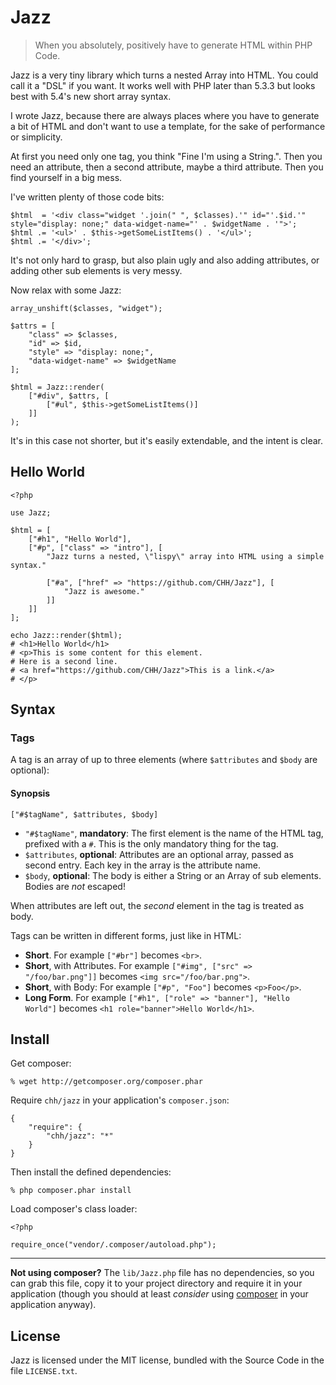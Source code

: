 # Jazz

> When you absolutely, positively have to generate 
> HTML within PHP Code.

Jazz is a very tiny library which turns a nested Array into HTML. 
You could call it a "DSL" if you want. It works well with PHP later
than 5.3.3 but looks best with 5.4's new short array syntax.

I wrote Jazz, because there are always places where you have to 
generate a bit of HTML and don't want to use a template, for the sake
of performance or simplicity.

At first you need only one tag, you think "Fine I'm using a String.".
Then you need an attribute, then a second attribute, maybe a third
attribute. Then you find yourself in a big mess. 

I've written plenty of those code bits:

    $html  = '<div class="widget '.join(" ", $classes).'" id="'.$id.'" style="display: none;" data-widget-name="' . $widgetName . '">';
    $html .= '<ul>' . $this->getSomeListItems() . '</ul>';
    $html .= '</div>';

It's not only hard to grasp, but also plain ugly and also adding
attributes, or adding other sub elements is very messy.

Now relax with some Jazz:

    array_unshift($classes, "widget");

    $attrs = [
        "class" => $classes, 
        "id" => $id, 
        "style" => "display: none;", 
        "data-widget-name" => $widgetName
    ];

    $html = Jazz::render(
        ["#div", $attrs, [
            ["#ul", $this->getSomeListItems()]
        ]]
    );

It's in this case not shorter, but it's easily extendable, and the intent is clear.

## Hello World

    <?php
    
    use Jazz;
    
    $html = [
        ["#h1", "Hello World"],
        ["#p", ["class" => "intro"], [
            "Jazz turns a nested, \"lispy\" array into HTML using a simple syntax."

            ["#a", ["href" => "https://github.com/CHH/Jazz"], [
                "Jazz is awesome."
            ]]
        ]]
    ];
    
    echo Jazz::render($html);
    # <h1>Hello World</h1>
    # <p>This is some content for this element.
    # Here is a second line.
    # <a href="https://github.com/CHH/Jazz">This is a link.</a>
    # </p>

## Syntax

### Tags

A tag is an array of up to three elements (where `$attributes` and
`$body` are optional): 

#### Synopsis

    ["#$tagName", $attributes, $body]

 * `"#$tagName"`, __mandatory__: 
   The first element is the name of the HTML tag, 
   prefixed with a `#`. This is the only mandatory thing for the tag.
 * `$attributes`, __optional__:
   Attributes are an optional array, passed as second entry. Each key in
   the array is the attribute name.
 * `$body`, __optional__:
   The body is either a String or an Array of sub elements. Bodies are
   _not_ escaped!

When attributes are left out, the _second_ element in the tag is treated
as body.

Tags can be written in different forms, just like in HTML:

 * __Short__. For example `["#br"]` becomes `<br>`.
 * __Short__, with Attributes. For example `["#img", ["src" => "/foo/bar.png"]]` 
   becomes `<img src="/foo/bar.png">`.
 * __Short__, with Body: For example `["#p", "Foo"]` becomes
   `<p>Foo</p>`.
 * **Long Form**. For example `["#h1", ["role" => "banner"], "Hello World"]`
   becomes `<h1 role="banner">Hello World</h1>`.

## Install

Get composer:

    % wget http://getcomposer.org/composer.phar

Require `chh/jazz` in your application's `composer.json`:

    {
        "require": {
            "chh/jazz": "*"
        }
    }

Then install the defined dependencies:

	% php composer.phar install

Load composer's class loader:

    <?php

    require_once("vendor/.composer/autoload.php");

* * *

**Not using composer?** The `lib/Jazz.php` file has no dependencies, so
you can grab this file, copy it to your project directory and require it in
your application (though you should at least _consider_ using [composer][] in your application anyway).

[composer]: http://github.com/composer/composer

## License

Jazz is licensed under the MIT license, bundled with the Source Code in
the file `LICENSE.txt`.

